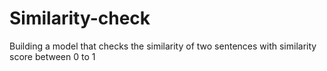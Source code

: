 # Similarity-check
Building a model that checks the similarity of two sentences with similarity  score between 0 to 1
